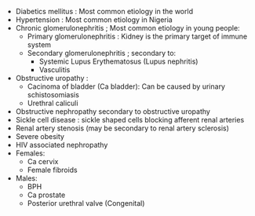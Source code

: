 - Diabetics mellitus : Most common etiology in the world
- Hypertension : Most common etiology in Nigeria
- Chronic glomerulonephritis ;  Most common etiology in young people:
	- Primary glomerulonephritis : Kidney is the primary target of immune system
	- Secondary glomerulonephritis ; secondary to:
		- Systemic Lupus Erythematosus (Lupus nephritis)
		- Vasculitis
- Obstructive uropathy :
	- Cacinoma of bladder (Ca bladder): Can be caused by urinary schistosomiasis
	- Urethral caliculi
- Obstructive nephropathy secondary to obstructive uropathy
- Sickle cell disease : sickle shaped cells blocking afferent renal arteries
- Renal artery stenosis (may be secondary to renal artery sclerosis)
- Severe obesity
- HIV associated nephropathy
- Females:
	- Ca cervix
	- Female fibroids
- Males:
	- BPH
	- Ca prostate
	- Posterior urethral valve (Congenital)